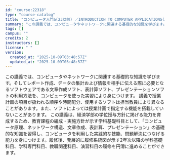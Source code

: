 ```yaml
---
id: "course:22318"
type: "course-catalog"
title: "コンピュータ入門a(23以前) ／INTRODUCTION TO COMPUTER APPLICATIONS(A)"
summary: "この講義では、コンピュータやネットワークに関連する基礎的な知識を学びます。そしてレポート作成、データの集計および情報を相手に伝える際に必要となるソフトウェアである文章作成ソフト、表計算ソフト、プレゼンテーションソフトの利用方法を、コンピュー…"
tags: []
campus: ""
credits: 2
instructors: []
license: " "
version:
  created_at: "2025-10-09T03:48:57Z"
  updated_at: "2025-10-09T03:48:57Z"
---
```


この講義では、コンピュータやネットワークに関連する基礎的な知識を学びます。そしてレポート作成、データの集計および情報を相手に伝える際に必要となるソフトウェアである文章作成ソフト、表計算ソフト、プレゼンテーションソフトの利用方法を、コンピュータを使った実習により身につけます。 講義で授業計画の項目が扱われる順序や時間配分、使用するソフトは担当教員により異なることがあります。また、ソフトによっては授業計画で指定する機能を搭載していないことがあります。 この講義は、経済学部の学位授与方針に掲げる能力を育成するため、教育課程の編成・実施方針が示す学科基礎科目として、「コンピュータ原理、ネットワーク構造、文章作成、表計算、プレゼンテーション」の基礎的な知識を習得し、コンピュータを利用した実践的な技能、問題解決につなげる能力を身につけます。履修後、発展的に履修系統図が示す2年次以降の学科基礎科目、学科専門科目、教職関連科目、演習科目の履修を円滑に進めることができます。
